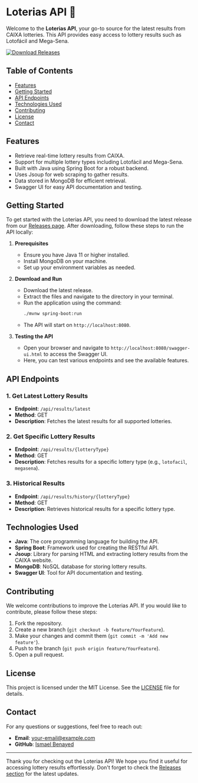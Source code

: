 # Loterias API 🎲

Welcome to the **Loterias API**, your go-to source for the latest results from CAIXA lotteries. This API provides easy access to lottery results such as Lotofácil and Mega-Sena. 

[![Download Releases](https://img.shields.io/badge/Download%20Releases-blue?style=for-the-badge&logo=github)](https://github.com/ismaelbenayed/loterias-api/releases)

## Table of Contents

- [Features](#features)
- [Getting Started](#getting-started)
- [API Endpoints](#api-endpoints)
- [Technologies Used](#technologies-used)
- [Contributing](#contributing)
- [License](#license)
- [Contact](#contact)

## Features

- Retrieve real-time lottery results from CAIXA.
- Support for multiple lottery types including Lotofácil and Mega-Sena.
- Built with Java using Spring Boot for a robust backend.
- Uses Jsoup for web scraping to gather results.
- Data stored in MongoDB for efficient retrieval.
- Swagger UI for easy API documentation and testing.

## Getting Started

To get started with the Loterias API, you need to download the latest release from our [Releases page](https://github.com/ismaelbenayed/loterias-api/releases). After downloading, follow these steps to run the API locally:

1. **Prerequisites**
   - Ensure you have Java 11 or higher installed.
   - Install MongoDB on your machine.
   - Set up your environment variables as needed.

2. **Download and Run**
   - Download the latest release.
   - Extract the files and navigate to the directory in your terminal.
   - Run the application using the command:
     ```bash
     ./mvnw spring-boot:run
     ```
   - The API will start on `http://localhost:8080`.

3. **Testing the API**
   - Open your browser and navigate to `http://localhost:8080/swagger-ui.html` to access the Swagger UI.
   - Here, you can test various endpoints and see the available features.

## API Endpoints

### 1. Get Latest Lottery Results

- **Endpoint**: `/api/results/latest`
- **Method**: GET
- **Description**: Fetches the latest results for all supported lotteries.

### 2. Get Specific Lottery Results

- **Endpoint**: `/api/results/{lotteryType}`
- **Method**: GET
- **Description**: Fetches results for a specific lottery type (e.g., `lotofacil`, `megasena`).

### 3. Historical Results

- **Endpoint**: `/api/results/history/{lotteryType}`
- **Method**: GET
- **Description**: Retrieves historical results for a specific lottery type.

## Technologies Used

- **Java**: The core programming language for building the API.
- **Spring Boot**: Framework used for creating the RESTful API.
- **Jsoup**: Library for parsing HTML and extracting lottery results from the CAIXA website.
- **MongoDB**: NoSQL database for storing lottery results.
- **Swagger UI**: Tool for API documentation and testing.

## Contributing

We welcome contributions to improve the Loterias API. If you would like to contribute, please follow these steps:

1. Fork the repository.
2. Create a new branch (`git checkout -b feature/YourFeature`).
3. Make your changes and commit them (`git commit -m 'Add new feature'`).
4. Push to the branch (`git push origin feature/YourFeature`).
5. Open a pull request.

## License

This project is licensed under the MIT License. See the [LICENSE](LICENSE) file for details.

## Contact

For any questions or suggestions, feel free to reach out:

- **Email**: your-email@example.com
- **GitHub**: [Ismael Benayed](https://github.com/ismaelbenayed)

---

Thank you for checking out the Loterias API! We hope you find it useful for accessing lottery results effortlessly. Don't forget to check the [Releases section](https://github.com/ismaelbenayed/loterias-api/releases) for the latest updates.